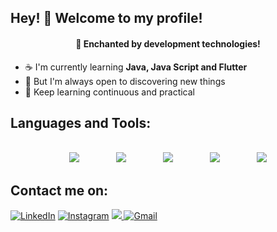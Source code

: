 <h2>Hey! 👋 Welcome to my profile!</h2>
<!-- <h5 align="center"><a href="https://profile-dev-italo-santos.web.app/#/">Portfolio Italo Santos</a> -->
<h4 align="center"><strong>🏃 Enchanted by development technologies!</strong></h4>
    
- :coffee:  I'm currently learning **Java, Java Script and Flutter**
- :telescope:  But I'm always open to discovering new things
- :rocket:  Keep learning continuous and practical

<h2>Languages and Tools:</h2>
<p align="center">
    <br>
    <a href="https://docs.oracle.com/en/java/"><img src="https://img.icons8.com/color/48/000000/java-coffee-cup-logo--v1.png"/></a>
<!--     &nbsp;&nbsp;&nbsp;&nbsp;&nbsp;&nbsp;&nbsp;&nbsp;&nbsp;&nbsp;&nbsp;&nbsp;&nbsp;
    <a href="https://kotlinlang.org/docs/home.html"><img src="https://img.icons8.com/color/48/000000/kotlin.png"/></a> -->
    &nbsp;&nbsp;&nbsp;&nbsp;&nbsp;&nbsp;&nbsp;&nbsp;&nbsp;&nbsp;&nbsp;&nbsp;&nbsp;
    <a href=""><img src="https://img.icons8.com/color/48/000000/javascript--v1.png"/></a>
    &nbsp;&nbsp;&nbsp;&nbsp;&nbsp;&nbsp;&nbsp;&nbsp;&nbsp;&nbsp;&nbsp;&nbsp;&nbsp;
    <a href="https://flutter.dev"><img src="https://img.icons8.com/color/48/000000/flutter.png"/></a>
    &nbsp;&nbsp;&nbsp;&nbsp;&nbsp;&nbsp;&nbsp;&nbsp;&nbsp;&nbsp;&nbsp;&nbsp;&nbsp;
    <a href="https://firebase.google.com/"><img src="https://img.icons8.com/color/48/000000/firebase.png"/></a>
    &nbsp;&nbsp;&nbsp;&nbsp;&nbsp;&nbsp;&nbsp;&nbsp;&nbsp;&nbsp;&nbsp;&nbsp;&nbsp;
    <a href="https://git-scm.com/"> <img src="https://img.icons8.com/color/48/000000/git.png"/></a>
</p>
<!-- <br/>
<a href="https://github.com/dev-italosantos"><img alt="TauzActivity Graph" src="https://activity-graph.herokuapp.com/graph?username=dev-italosantos&bg_color=0D1117&color=5BCDEC&line=5BCDEC&point=FFFFFF&hide_border=true"/></a>
     -->
<h2>Contact me on:</h2>

<a href="https://www.linkedin.com/in/italo-santos-dev/" target="_blank"><img alt="LinkedIn" src="https://img.shields.io/badge/-LinkedIn-%230077B5?style=for-the-badge&logo=linkedin&logoColor=white"></a>
<a href="https://www.instagram.com/italosantsz/" target="_blank"><img alt="Instagram" src="https://img.shields.io/badge/-Instagram-%23E4405F?style=for-the-badge&logo=instagram&logoColor=white"></a>
<a href="https://discord.gg/italos4ntsz#4897" target="_blank"><img src="https://img.shields.io/badge/Discord-7289DA?style=for-the-badge&logo=discord&logoColor=white" target="_blank"> </a> 
<a href="mailto:isantos.worldtec@gmail.com">![Gmail](https://img.shields.io/badge/Gmail-D14836?style=for-the-badge&logo=gmail&logoColor=white&link=isantos.worldtec@gmail.com)</a>
